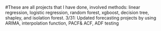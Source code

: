 #These are all projects that I have done, involved methods: linear regression, logistic regression, random forest, xgboost, decision tree, shapley, and isolation forest.
3/31: Updated forecasting projects by using ARIMA, interpolation function, PACF& ACF, ADF testing
